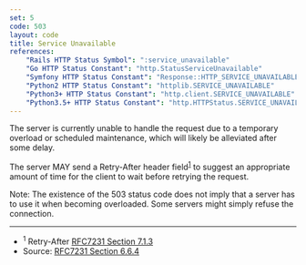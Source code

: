 ```yaml
---
set: 5
code: 503
layout: code
title: Service Unavailable
references:
    "Rails HTTP Status Symbol": ":service_unavailable"
    "Go HTTP Status Constant": "http.StatusServiceUnavailable"
    "Symfony HTTP Status Constant": "Response::HTTP_SERVICE_UNAVAILABLE"
    "Python2 HTTP Status Constant": "httplib.SERVICE_UNAVAILABLE"
    "Python3+ HTTP Status Constant": "http.client.SERVICE_UNAVAILABLE"
    "Python3.5+ HTTP Status Constant": "http.HTTPStatus.SERVICE_UNAVAILABLE"
---
```


The server is currently unable to handle the request due to a temporary
overload or scheduled maintenance, which will likely be alleviated after
some delay.

The server MAY send a Retry-After header field<sup>[1](#ref-1)</sup> to
suggest an appropriate amount of time for the client to wait before
retrying the request.

Note: The existence of the 503 status code does not imply that a server
has to use it when becoming overloaded. Some servers might simply refuse
the connection.

---

* <span id="ref-1"><sup>1</sup> Retry-After [RFC7231 Section 7.1.3][2]</span>
* Source: [RFC7231 Section 6.6.4][1]

[1]: <{{site.rfcUrl}}/rfc7231#section-6.6.4>
[2]: <{{site.rfcUrl}}/rfc7231#section-7.1.3>
